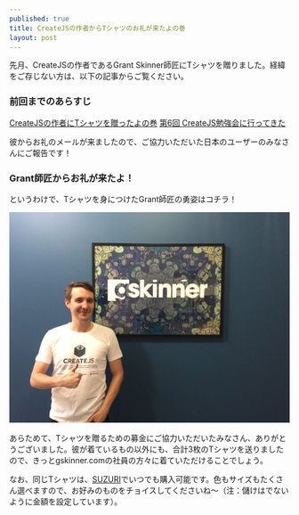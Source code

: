 ```yaml
---
published: true
title: CreateJSの作者からTシャツのお礼が来たよの巻
layout: post
---
```

先月、CreateJSの作者であるGrant Skinner師匠にTシャツを贈りました。経緯をご存じない方は、以下の記事からご覧ください。

### 前回までのあらすじ

[CreateJSの作者にTシャツを贈ったよの巻](http://blog.448.jp/article/createjs-t-shirt/)
[第6回 CreateJS勉強会に行ってきた](http://blog.448.jp/article/6-createjs/)

彼からお礼のメールが来ましたので、ご協力いただいた日本のユーザーのみなさんにご報告です！

### Grant師匠からお礼が来たよ！

というわけで、Tシャツを身につけたGrant師匠の勇姿はコチラ！

![](/images/20151109.jpg "CreateJS Tシャツを身につけるGrant Skinner師匠")

あらためて、Tシャツを贈るための募金にご協力いただいたみなさん、ありがとうございました。彼が着ているもの以外にも、合計3枚のTシャツを送りましたので、きっとgskinner.comの社員の方々に着ていただけることでしょう。

なお、同じTシャツは、[SUZURI](https://suzuri.jp/448jp/199126/t-shirt/s/white)でいつでも購入可能です。色もサイズもたくさん選べますので、お好みのものをチョイスしてくださいね～（注：儲けはでないように金額を設定しています）。
